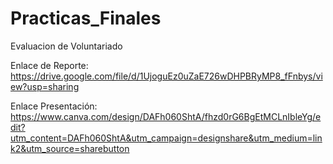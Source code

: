 # Practicas_Finales
Evaluacion de Voluntariado

Enlace de Reporte:
https://drive.google.com/file/d/1UjoguEz0uZaE726wDHPBRyMP8_fFnbys/view?usp=sharing

Enlace Presentación:
https://www.canva.com/design/DAFh060ShtA/fhzd0rG6BgEtMCLnIbleYg/edit?utm_content=DAFh060ShtA&utm_campaign=designshare&utm_medium=link2&utm_source=sharebutton
